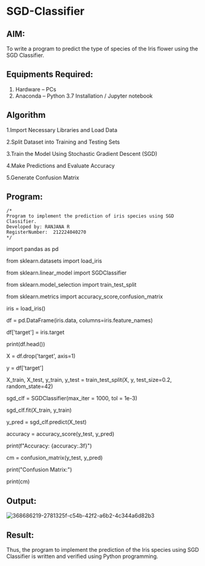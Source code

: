 # SGD-Classifier
## AIM:
To write a program to predict the type of species of the Iris flower using the SGD Classifier.

## Equipments Required:
1. Hardware – PCs
2. Anaconda – Python 3.7 Installation / Jupyter notebook

## Algorithm
1.Import Necessary Libraries and Load Data

2.Split Dataset into Training and Testing Sets

3.Train the Model Using Stochastic Gradient Descent (SGD)

4.Make Predictions and Evaluate Accuracy

5.Generate Confusion Matrix
 

## Program:
```
/*
Program to implement the prediction of iris species using SGD Classifier.
Developed by: RANJANA R
RegisterNumber:  212224040270
*/
```
import pandas as pd

from sklearn.datasets import load_iris

from sklearn.linear_model import SGDClassifier

from sklearn.model_selection import train_test_split

from sklearn.metrics import accuracy_score,confusion_matrix


iris = load_iris()

df = pd.DataFrame(iris.data, columns=iris.feature_names)

df['target'] = iris.target

print(df.head())

X = df.drop('target', axis=1)

y = df['target']

X_train, X_test, y_train, y_test = train_test_split(X, y, test_size=0.2, random_state=42)

sgd_clf = SGDClassifier(max_iter = 1000, tol = 1e-3)

sgd_clf.fit(X_train, y_train)

y_pred = sgd_clf.predict(X_test)

accuracy = accuracy_score(y_test, y_pred)

print(f"Accuracy: {accuracy:.3f}")

cm = confusion_matrix(y_test, y_pred)

print("Confusion Matrix:")

print(cm)

## Output:

![368686219-2781325f-c54b-42f2-a6b2-4c344a6d82b3](https://github.com/user-attachments/assets/3b03b3f3-e17e-412f-8653-a3b583759eb4)








## Result:
Thus, the program to implement the prediction of the Iris species using SGD Classifier is written and verified using Python programming.
